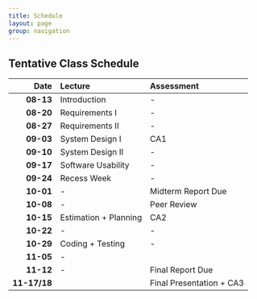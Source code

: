 ```yaml
---
title: Schedule
layout: page
group: navigation
---
```


## Tentative Class Schedule

| Date | Lecture | Assessment |
|-----:|:--------|:-----------|
| **08-13** | Introduction | - | 
| **08-20** | Requirements I | -| 
| **08-27** | Requirements II | -|
| **09-03** | System Design I | CA1 |  
| **09-10** | System Design II | -| 
| **09-17** | Software Usability |- |  
| **09-24** | Recess Week |- | 
| **10-01** | - | Midterm Report Due | 
| **10-08** | - | Peer Review | 
| **10-15** | Estimation + Planning | CA2 |  
| **10-22** | - |- |  
| **10-29** | Coding + Testing |- |  
| **11-05** | - | | 
| **11-12** | - | Final Report Due  |  
| **11-17/18** |  | Final Presentation + CA3 |
